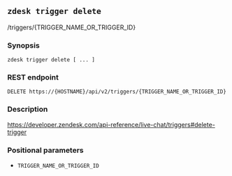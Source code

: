 ## `zdesk trigger delete`

/triggers/{TRIGGER_NAME_OR_TRIGGER_ID}

### Synopsis

    zdesk trigger delete [ ... ]

### REST endpoint

    DELETE https://{HOSTNAME}/api/v2/triggers/{TRIGGER_NAME_OR_TRIGGER_ID}

### Description

https://developer.zendesk.com/api-reference/live-chat/triggers#delete-trigger

### Positional parameters

* `TRIGGER_NAME_OR_TRIGGER_ID`

